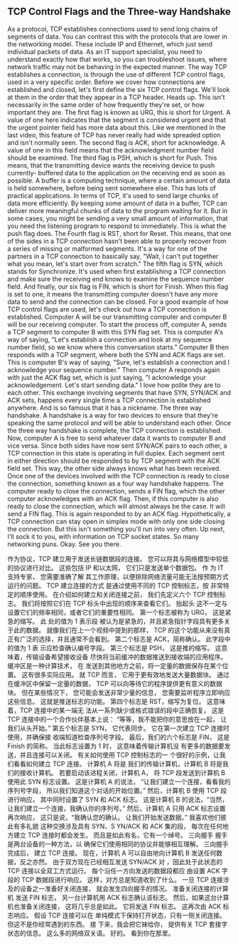 ## TCP Control Flags and the Three-way Handshake

As a protocol, TCP establishes connections used to send long chains of segments of data. You can contrast this with the protocols that are lower in the networking model. These include IP and Ethernet, which just send individual packets of data. As an IT support specialist, you need to understand exactly how that works, so you can troubleshoot issues, where network traffic may not be behaving in the expected manner. The way TCP establishes a connection, is through the use of different TCP control flags, used in a very specific order. Before we cover how connections are established and closed, let's first define the six TCP control flags. We'll look at them in the order that they appear in a TCP header. Heads up. This isn't necessarily in the same order of how frequently they're set, or how important they are. The first flag is known as URG, this is short for Urgent. A value of one here indicates that the segment is considered urgent and that the urgent pointer field has more data about this. Like we mentioned in the last video, this feature of TCP has never really had wide spreaded option and isn't normally seen. The second flag is ACK, short for acknowledge. A value of one in this field means that the acknowledgment number field should be examined. The third flag is PSH, which is short for Push. This means, that the transmitting device wants the receiving device to push currently- buffered data to the application on the receiving end as soon as possible. A buffer is a computing technique, where a certain amount of data is held somewhere, before being sent somewhere else. This has lots of practical applications. In terms of TCP, it's used to send large chunks of data more efficiently. By keeping some amount of data in a buffer, TCP can deliver more meaningful chunks of data to the program waiting for it. But in some cases, you might be sending a very small amount of information, that you need the listening program to respond to immediately. This is what the push flag does. The Fourth flag is RST, short for Reset. This means, that one of the sides in a TCP connection hasn't been able to properly recover from a series of missing or malformed segments. It's a way for one of the partners in a TCP connection to basically say, "Wait, I can't put together what you mean, let's start over from scratch." The fifth flag is SYN, which stands for Synchronize. It's used when first establishing a TCP connection and make sure the receiving end knows to examine the sequence number field. And finally, our six flag is FIN, which is short for Finish. When this flag is set to one, it means the transmitting computer doesn't have any more data to send and the connection can be closed. For a good example of how TCP control flags are used, let's check out how a TCP connection is established. Computer A will be our transmitting computer and computer B will be our receiving computer. To start the process off, computer A, sends a TCP segment to computer B with this SYN flag set. This is computer A's way of saying, "Let's establish a connection and look at my sequence number field, so we know where this conversation starts." Computer B then responds with a TCP segment, where both the SYN and ACK flags are set. This is computer B's way of saying, "Sure, let's establish a connection and I acknowledge your sequence number." Then computer A responds again with just the ACK flag set, which is just saying, "I acknowledge your acknowledgement. Let's start sending data." I love how polite they are to each other. This exchange involving segments that have SYN, SYN/ACK and ACK sets, happens every single time a TCP connection is established anywhere. And is so famous that it has a nickname. The three way handshake. A handshake is a way for two devices to ensure that they're speaking the same protocol and will be able to understand each other. Once the three way handshake is complete, the TCP connection is established. Now, computer A is free to send whatever data it wants to computer B and vice versa. Since both sides have now sent SYN/ACK pairs to each other, a TCP connection in this state is operating in full duplex. Each segment sent in either direction should be responded to by TCP segment with the ACK field set. This way, the other side always knows what has been received. Once one of the devices involved with the TCP connection is ready to close the connection, something known as a four way handshake happens. The computer ready to close the connection, sends a FIN flag, which the other computer acknowledges with an ACK flag. Then, if this computer is also ready to close the connection, which will almost always be the case. It will send a FIN flag. This is again responded to by an ACK flag. Hypothetically, a TCP connection can stay open in simplex mode with only one side closing the connection. But this isn't something you'll run into very often. Up next, I'll sock it to you, with information on TCP socket states. So many networking puns. Okay. See you there.





作为协议，TCP 建立用于发送长链数据段的连接。 您可以将其与网络模型中较低的协议进行对比。 这些包括 IP 和以太网， 它们只是发送单个数据包。 作 为 IT 支持专家， 您需要准确了解 其工作原理，以便排除网络流量可能无法按预期方式运行的问题。 TCP 建立连接的方式 是通过使用不同的 TCP 控制标志，按 非常特定的顺序使用。 在介绍如何建立和关闭连接之前， 我们先定义六个 TCP 控制标志。 我们将按照它们在 TCP 标头中出现的顺序来查看它们。 抬起头 这不一定与 设置它们的频率相同，或者它们的重要性相同。 第一个标志被称为 URG， 这是紧急的缩写。 此 处的值为 1 表示段 被认为是紧急的，并且紧急指针字段具有更多关于此的数据。 就像我们在上一个视频中提到的那样， TCP 的这个功能从来没有真正有广泛的选择，并且通常不会看到。 第二个标志是 ACK，简称确认。 此字段中的值为 1 表 示应检查确认编号字段。 第三个标志是 PSH， 这是推的缩写。 这意味着，传输设备希望接收设备 尽快将当前缓冲的数据推送到接收端的应用程序。 缓冲区是一种计算技术， 在 发送到其他地方之前，将一定量的数据保存在某个位置。 这有很多实际应用。 就 TCP 而言， 它用于更有效地发送大量数据块。 通过在缓冲区中保留一定量的数据， TCP 可以向等待它的程序提供更有意义的数据块。 但在某些情况下， 您可能会发送非常少量的信息， 您需要监听程序立即响应这些信息。 这就是推送标志的功能。 第四个标志是 RST，缩写为复位。 这意味着，TCP 连接中的某一端无 法从一系列缺少或格式错误的段中正确恢复。 这是 TCP 连接中的一个合作伙伴基本上说： “等等，我不能把你的意思放在一起， 让我们从头开始。” 第五个标志是 SYN， 它代表同步。 它在第一次建立 TCP 连接时使用，并确保接 收端知道检查序列号字段。 最后，我们的六个标志是 FIN， 这是 Finish 的简称。 当此标志设置为 1 时， 这意味着传输计算机没 有更多的数据要发送，并且连接可以关闭。 有关如何使用 TCP 控制标志的一 个很好的示例，让我们看看如何建立 TCP 连接。 计算机 A 将是 我们的传输计算机，计算机 B 将是我们的接收计算机。 若要启动该进程关闭，计算机 A， 将 TCP 段发送到计算机 B 使用此 SYN 标志设置。 这是计算机 A 的说法， “让我们建立一个连接，看看我的序列号字段， 所以我们知道这个对话的开始位置。” 然后，计算机 B 使用 TCP 段进行响应， 其中同时设置了 SYN 和 ACK 标志。 这是计算机 B 的说法，“当然， 让我们建立一个连接，我确认你的序列号。” 然后，计算机 A 只用 ACK 标志设置再次响应， 这只是说，“我确认您的确认。 让我们开始发送数据。” 我喜欢他们彼此有多礼貌 这种交换涉及具有 SYN、S YN/ACK 和 ACK 集的段， 每次在任何地方建立 TCP 连接时都会发生。 而且是如此有名，它有一个绰号。 三向握手 握手是两台设备的一种方法，以 确保它们使用相同的协议并能够相互理解。 三向握手完成后， 建立 TCP 连接。 现在，计算机 A 可以自由地向计算机 B 发送任何数据，反之亦然。 由于双方现在已经相互发送 SYN/ACK 对 ，因此处于此状态的 TCP 连接以全双工方式运行。 每个沿任一方向发送的数据段都应 由设置 ACK 字段的 TCP 数据段进行响应。 这样，对方总是知道收到了什么。 一旦 TCP 连接涉及的设备之一准备好关闭连接， 就会发生四向握手的情况。 准备关闭连接的计算机 发送 FIN 标志， 另一台计算机用 ACK 标志确认该标志。 然后，如果这台计算机也准备关闭连接， 这将几乎总是如此。 它将发送 FIN 标志。 这再次由 ACK 标志响应。 假设 TCP 连接可以在 单纯模式下保持打开状态，只有一侧关闭连接。 但这不是你经常遇到的东西。 接 下来，我会把它袜给你， 提供有关 TCP 套接字状态的信息。 这么多的网络双关语。 好的。 看到你在那里。